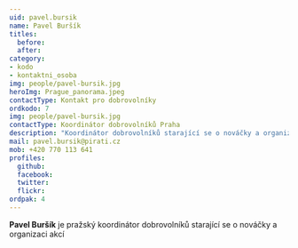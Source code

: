 ```yaml
---
uid: pavel.bursik
name: Pavel Buršík
titles:
  before: 
  after:
category: 
- kodo
- kontaktni_osoba
img: people/pavel-bursik.jpg
heroImg: Prague_panorama.jpeg
contactType: Kontakt pro dobrovolníky
ordkodo: 7
img: people/pavel-bursik.jpg
contactType: Koordinátor dobrovolníků Praha
description: "Koordinátor dobrovolníků starající se o nováčky a organizaci akcí."
mail: pavel.bursik@pirati.cz
mob: +420 770 113 641
profiles:
  github:       
  facebook: 
  twitter: 		  
  flickr:		  
ordpak: 4
---
```


**Pavel Buršík** je pražský koordinátor dobrovolníků starající se o nováčky a organizaci akcí



